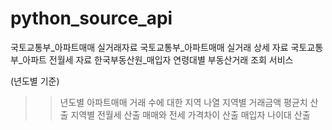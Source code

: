 # python_source_api

국토교통부_아파트매매 실거래자료
국토교통부_아파트매매 실거래 상세 자료
국토교통부_아파트 전월세 자료
한국부동산원_매입자 연령대별 부동산거래 조회 서비스


(년도별 기준)
>> 년도별 아파트매매 거래 수에 대한 지역 나열
>> 지역별 거래금액 평균치 산출
>> 지역별 전월세 산출
>> 매매와 전세 가격차이 산출
>> 매입자 나이대 산출
